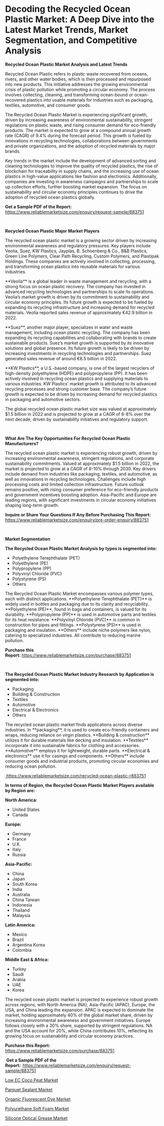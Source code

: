 <p><h1>Decoding the Recycled Ocean Plastic Market: A Deep Dive into the Latest Market Trends, Market Segmentation, and Competitive Analysis</h1></p><p><strong>Recycled Ocean Plastic Market Analysis and Latest Trends</strong></p>
<p><p>Recycled Ocean Plastic refers to plastic waste recovered from oceans, rivers, and other water bodies, which is then processed and repurposed into new products. This initiative addresses the growing environmental crisis of plastic pollution while promoting a circular economy. The process involves collecting, cleaning, and transforming ocean-bound or ocean-recovered plastics into usable materials for industries such as packaging, textiles, automotive, and consumer goods.</p><p>The Recycled Ocean Plastic Market is experiencing significant growth, driven by increasing awareness of environmental sustainability, stringent regulations on plastic waste, and rising consumer demand for eco-friendly products. The market is expected to grow at a compound annual growth rate (CAGR) of 9.4% during the forecast period. This growth is fueled by innovations in recycling technologies, collaborations between governments and private organizations, and the adoption of recycled materials by major brands.</p><p>Key trends in the market include the development of advanced sorting and cleaning technologies to improve the quality of recycled plastics, the rise of blockchain for traceability in supply chains, and the increasing use of ocean plastics in high-value applications like fashion and electronics. Additionally, companies are investing in awareness campaigns and partnerships to scale up collection efforts, further boosting market expansion. The focus on sustainability and circular economy principles continues to drive the adoption of recycled ocean plastics globally.</p></p>
<p><strong>Get a Sample PDF of the Report:&nbsp;</strong> <a href="https://www.reliablemarketsize.com/enquiry/request-sample/883751?utm_campaign=1884&utm_medium=2&utm_source=Github&utm_content=ia&utm_term=27012025&utm_id=recycled-ocean-plastic">https://www.reliablemarketsize.com/enquiry/request-sample/883751</a></p>
<p>&nbsp;</p>
<p><strong>Recycled Ocean Plastic Major Market Players</strong></p>
<p><p>The recycled ocean plastic market is a growing sector driven by increasing environmental awareness and regulatory pressures. Key players include Veolia, Suez, KW Plastics, Jayplas, B. Schoenberg & Co., B&B Plastics, Green Line Polymers, Clear Path Recycling, Custom Polymers, and Plastipak Holdings. These companies are actively involved in collecting, processing, and transforming ocean plastics into reusable materials for various industries.</p><p>**Veolia** is a global leader in waste management and recycling, with a strong focus on ocean plastic recovery. The company has invested in advanced recycling technologies and partnerships to scale its operations. Veolia’s market growth is driven by its commitment to sustainability and circular economy principles. Its future growth is expected to be fueled by expanding its recycling infrastructure and increasing demand for recycled materials. Veolia reported sales revenue of approximately €42.9 billion in 2022.</p><p>**Suez**, another major player, specializes in water and waste management, including ocean plastic recycling. The company has been expanding its recycling capabilities and collaborating with brands to create sustainable products. Suez’s market growth is supported by its innovative solutions and global presence. Its future growth is likely to be driven by increasing investments in recycling technologies and partnerships. Suez generated sales revenue of around €8.5 billion in 2022.</p><p>**KW Plastics**, a U.S.-based company, is one of the largest recyclers of high-density polyethylene (HDPE) and polypropylene (PP). It has been actively involved in recycling ocean plastics and supplying materials to various industries. KW Plastics’ market growth is attributed to its advanced recycling processes and strong customer base. The company’s future growth is expected to be driven by increasing demand for recycled plastics in packaging and automotive sectors.</p><p>The global recycled ocean plastic market size was valued at approximately $1.5 billion in 2022 and is projected to grow at a CAGR of 6-8% over the next decade, driven by sustainability initiatives and regulatory support.</p></p>
<p>&nbsp;</p>
<p><strong>What Are The Key Opportunities For Recycled Ocean Plastic Manufacturers?</strong></p>
<p><p>The recycled ocean plastic market is experiencing robust growth, driven by increasing environmental awareness, stringent regulations, and corporate sustainability commitments. Valued at approximately $1.5 billion in 2022, the market is projected to grow at a CAGR of 8-10% through 2030. Key drivers include demand from industries like packaging, textiles, and automotive, as well as innovations in recycling technologies. Challenges include high processing costs and limited collection infrastructure. Future outlook remains positive, with rising consumer preference for eco-friendly products and government incentives boosting adoption. Asia-Pacific and Europe are leading regions, with significant investments in circular economy initiatives shaping long-term growth.</p></p>
<p><strong>Inquire or Share Your Questions If Any Before Purchasing This Report:</strong> <a href="https://www.reliablemarketsize.com/enquiry/pre-order-enquiry/883751?utm_campaign=1884&utm_medium=2&utm_source=Github&utm_content=ia&utm_term=27012025&utm_id=recycled-ocean-plastic">https://www.reliablemarketsize.com/enquiry/pre-order-enquiry/883751</a></p>
<p>&nbsp;</p>
<p><strong>Market Segmentation</strong></p>
<p><strong>The Recycled Ocean Plastic Market Analysis by types is segmented into:</strong></p>
<p><ul><li>Polyethylene Terephthalate (PET)</li><li>Polyethylene (PE)</li><li>Polypropylene (PP)</li><li>Polyvinyl Chloride (PVC)</li><li>Polystyrene (PS)</li><li>Others</li></ul></p>
<p><p>The Recycled Ocean Plastic Market encompasses various polymer types, each with distinct applications. **Polyethylene Terephthalate (PET)** is widely used in bottles and packaging due to its clarity and recyclability. **Polyethylene (PE)**, found in bags and containers, is valued for its durability. **Polypropylene (PP)** is used in automotive parts and textiles for its heat resistance. **Polyvinyl Chloride (PVC)** is common in construction for pipes and fittings. **Polystyrene (PS)** is used in packaging and insulation. **Others** include niche polymers like nylon, catering to specialized industries. All contribute to reducing marine pollution.</p></p>
<p><strong>Purchase this Report:&nbsp;</strong><a href="https://www.reliablemarketsize.com/purchase/883751?utm_campaign=1884&utm_medium=2&utm_source=Github&utm_content=ia&utm_term=27012025&utm_id=recycled-ocean-plastic">https://www.reliablemarketsize.com/purchase/883751</a></p>
<p>&nbsp;</p>
<p><strong>The Recycled Ocean Plastic Market Industry Research by Application is segmented into:</strong></p>
<p><ul><li>Packaging</li><li>Building & Construction</li><li>Textiles</li><li>Automotive</li><li>Electrical & Electronics</li><li>Others</li></ul></p>
<p><p>The recycled ocean plastic market finds applications across diverse industries. In **packaging**, it is used to create eco-friendly containers and wraps, reducing reliance on virgin plastics. **Building & construction** utilizes it for durable materials like decking and insulation. **Textiles** incorporate it into sustainable fabrics for clothing and accessories. **Automotive** employs it for lightweight, durable parts. **Electrical & electronics** use it for casings and components. **Others** include consumer goods and industrial products, promoting circular economies and reducing ocean pollution.</p></p>
<p><a href="https://www.reliablemarketsize.com/recycled-ocean-plastic-r883751?utm_campaign=1884&utm_medium=2&utm_source=Github&utm_content=ia&utm_term=27012025&utm_id=recycled-ocean-plastic">&nbsp;https://www.reliablemarketsize.com/recycled-ocean-plastic-r883751</a></p>
<p><strong>In terms of Region, the Recycled Ocean Plastic Market Players available by Region are:</strong></p>
<p>
    <p> <strong> North America: </strong>
        <ul>
            <li>United States</li>
            <li>Canada</li>
        </ul>
        </p> 
    <p> <strong> Europe: </strong>
        <ul>
            <li>Germany</li>
            <li>France</li>
            <li>U.K.</li>
            <li>Italy</li>
            <li>Russia</li>
        </ul>
        </p> 
    <p> <strong> Asia-Pacific: </strong>
        <ul>
            <li>China</li>
            <li>Japan</li>
            <li>South Korea</li>
            <li>India</li>
            <li>Australia</li>
            <li>China Taiwan</li>
            <li>Indonesia</li>
            <li>Thailand</li>
            <li>Malaysia</li>
        </ul>
        </p> 
    <p> <strong> Latin America: </strong>
        <ul>
            <li>Mexico</li>
            <li>Brazil</li>
            <li>Argentina Korea</li>
            <li>Colombia</li>
        </ul>
        </p> 
    <p> <strong> Middle East & Africa: </strong>
        <ul>
            <li>Turkey</li>
            <li>Saudi</li>
            <li>Arabia</li>
            <li>UAE</li>
            <li>Korea</li>
        </ul>
    </p>
    </p>
<p><p>The recycled ocean plastic market is projected to experience robust growth across regions, with North America (NA), Asia-Pacific (APAC), Europe, the USA, and China leading the expansion. APAC is expected to dominate the market, holding approximately 40% of the global market share, driven by increasing environmental awareness and government initiatives. Europe follows closely with a 30% share, supported by stringent regulations. NA and the USA account for 20%, while China contributes 10%, reflecting its growing focus on sustainability and circular economy practices.</p></p>
<p><strong>Purchase this Report: </strong><a href="https://www.reliablemarketsize.com/purchase/883751?utm_campaign=1884&utm_medium=2&utm_source=Github&utm_content=ia&utm_term=27012025&utm_id=recycled-ocean-plastic">https://www.reliablemarketsize.com/purchase/883751</a></p>
<p>&nbsp;<strong>Get a Sample PDF of the Report:&nbsp;&nbsp;</strong><a href="https://www.reliablemarketsize.com/enquiry/request-sample/883751?utm_campaign=1884&utm_medium=2&utm_source=Github&utm_content=ia&utm_term=27012025&utm_id=recycled-ocean-plastic">https://www.reliablemarketsize.com/enquiry/request-sample/883751</a></p>
<p><strong></strong></p>
<p><p><a href="https://github.com/ElviraLeka1962/Market-Research-Report-List-1/blob/main/low-ec-coco-peat-market.md?utm_campaign=1884&utm_medium=2&utm_source=Github&utm_content=ia&utm_term=27012025&utm_id=recycled-ocean-plastic">Low EC Coco Peat Market</a></p><p><a href="https://github.com/kimberjam0i/Market-Research-Report-List-1/blob/main/parquet-sealant-market.md?utm_campaign=1884&utm_medium=2&utm_source=Github&utm_content=ia&utm_term=27012025&utm_id=recycled-ocean-plastic">Parquet Sealant Market</a></p><p><a href="https://github.com/darenph8er/Market-Research-Report-List-1/blob/main/organic-fluorescent-dye-market.md?utm_campaign=1884&utm_medium=2&utm_source=Github&utm_content=ia&utm_term=27012025&utm_id=recycled-ocean-plastic">Organic Fluorescent Dye Market</a></p><p><a href="https://github.com/osbornrdaflalo/Market-Research-Report-List-1/blob/main/polyurethane-soft-foam-market.md?utm_campaign=1884&utm_medium=2&utm_source=Github&utm_content=ia&utm_term=27012025&utm_id=recycled-ocean-plastic">Polyurethane Soft Foam Market</a></p><p><a href="https://github.com/lashaunm5st/Market-Research-Report-List-1/blob/main/silicone-optical-grease-market.md?utm_campaign=1884&utm_medium=2&utm_source=Github&utm_content=ia&utm_term=27012025&utm_id=recycled-ocean-plastic">Silicone Optical Grease Market</a></p></p>